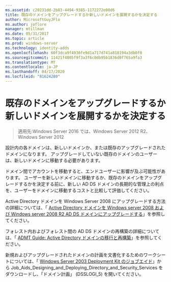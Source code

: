 ```yaml
---
ms.assetid: c20231dd-2b83-4494-9385-1172272e00d6
title: 既存のドメインをアップグレードするか新しいドメインを展開するかを決定する
author: MicrosoftGuyJFlo
ms.author: joflore
manager: mtillman
ms.date: 05/31/2017
ms.topic: article
ms.prod: windows-server
ms.technology: identity-adds
ms.openlocfilehash: 60f3dca9f4930fe9d1a717d741a818194a3db0f0
ms.sourcegitcommit: 11421f4005f9f3a3f6c0db95b1836d0f765a9fa3
ms.translationtype: MT
ms.contentlocale: ja-JP
ms.lasthandoff: 04/17/2020
ms.locfileid: "81624280"
---
```

# <a name="determining-whether-to-upgrade-existing-domains-or-deploy-new-domains"></a>既存のドメインをアップグレードするか新しいドメインを展開するかを決定する

> 適用先:Windows Server 2016 では、Windows Server 2012 R2、Windows Server 2012

設計内の各ドメインは、新しいドメインか、または既存のアップグレードされたドメインになります。 アップグレードしていない既存のドメインのユーザーは、新しいドメインに移動する必要があります。

ドメイン間でアカウントを移動すると、エンドユーザーに影響が及ぶ可能性があります。 ユーザーを新しいドメインに移動するか、既存のドメインをアップグレードするかを決定する前に、新しい AD DS ドメインの長期的な管理上の利点を、ユーザーをドメインに移動するコストと比較して評価してください。

Active Directory ドメインを Windows Server 2008 にアップグレードする方法の詳細については、「 [Active Directory ドメインを Windows server 2008 および Windows server 2008 R2 AD DS ドメインにアップグレードする](https://docs.microsoft.com/previous-versions/windows/it-pro/windows-server-2008-R2-and-2008/cc731188(v=ws.10))」を参照してください。

フォレスト内およびフォレスト間の AD DS ドメインの再構築の詳細については、「 [ADMT Guide: Active Directory ドメインの移行と再構築](https://docs.microsoft.com/previous-versions/windows/it-pro/windows-server-2008-R2-and-2008/cc974332(v=ws.10))」を参照してください。

新規およびアップグレードされたドメインの計画を文書化するためのワークシートについては、「 [Windows Server 2003 Deployment Kit のジョブエイド](https://microsoft.com/download/details.aspx?id=9608)」から Job_Aids_Designing_and_Deploying_Directory_and_Security_Services をダウンロードし、「ドメイン計画」 (DSSLOGI_5) を開いてください。
